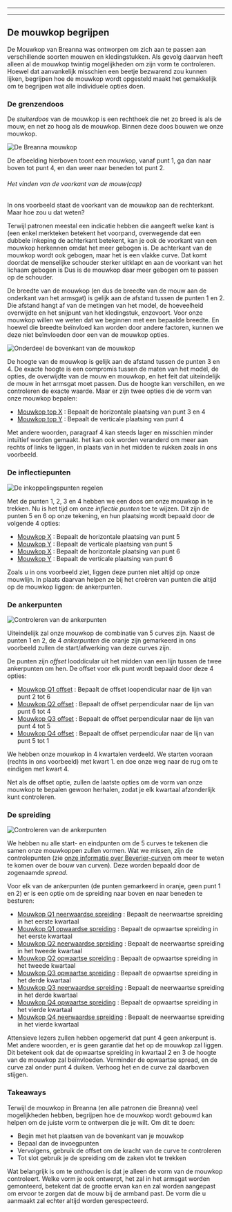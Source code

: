 ***

***

<PatternOptions pattern='breanna' />

## De mouwkop begrijpen

De Mouwkop van Breanna was ontworpen om zich aan te passen aan verschillende soorten mouwen en kledingstukken. Als gevolg daarvan heeft alleen al de mouwkop twintig mogelijkheden om zijn vorm te controleren. Hoewel dat aanvankelijk misschien een beetje bezwarend zou kunnen lijken, begrijpen hoe de mouwkop wordt opgesteld maakt het gemakkelijk om te begrijpen wat alle individuele opties doen.

### De grenzendoos

De *stuiterdoos* van de mouwkop is een rechthoek die net zo breed is als de mouw, en net zo hoog als de mouwkop. Binnen deze doos bouwen we onze mouwkop.

![De Breanna mouwkop](sleevecap.svg)

De afbeelding hierboven toont een mouwkop, vanaf punt 1, ga dan naar boven tot punt 4, en dan weer naar beneden tot punt 2.

<Note>

###### Het vinden van de voorkant van de mouw(cap)

In ons voorbeeld staat de voorkant van de mouwkop aan de rechterkant. Maar hoe zou u dat weten?

Terwijl patronen meestal een indicatie hebben die aangeeft welke kant is (een enkel merkteken
betekent het voorpand, overwegende dat een dubbele inkeping de achterkant betekent, kan je ook
de voorkant van een mouwkop herkennen omdat het meer gebogen is. De achterkant van de
mouwkop wordt ook gebogen, maar het is een vlakke curve. Dat komt doordat de menselijke schouder
sterker uitklapt en aan de voorkant van het lichaam gebogen is Dus is de mouwkop daar meer gebogen
om te passen op de schouder.

</Note>

De breedte van de mouwkop (en dus de breedte van de mouw aan de onderkant van het armsgat) is gelijk aan de afstand tussen de punten 1 en 2. Die afstand hangt af van de metingen van het model, de hoeveelheid overwijdte en het snijpunt van het kledingstuk, enzovoort. Voor onze mouwkop willen we weten dat we beginnen met een bepaalde breedte. En hoewel die breedte beïnvloed kan worden door andere factoren, kunnen we deze niet beïnvloeden door een van de mouwkop opties.

![Onderdeel de bovenkant van de mouwkop](sleevecaptop.svg)

De hoogte van de mouwkop is gelijk aan de afstand tussen de punten 3 en 4. De exacte hoogte is een compromis tussen de maten van het model, de opties, de overwijdte van de mouw en mouwkop, en het feit dat uiteindelijk de mouw in het armsgat moet passen. Dus de hoogte kan verschillen, en we controleren de exacte waarde. Maar er zijn twee opties die de vorm van onze mouwkop bepalen:

*   [Mouwkop top X](/docs/patterns/breanna/options/sleevecaptopfactorx/) : Bepaalt de horizontale plaatsing van punt 3 en 4
*   [Mouwkop top Y](/docs/patterns/breanna/options/sleevecaptopfactory/) : Bepaalt de verticale plaatsing van punt 4

Met andere woorden, paragraaf 4 kan steeds lager en misschien minder intuïtief worden gemaakt. het kan ook worden veranderd om meer aan rechts of links te liggen, in plaats van in het midden te rukken zoals in ons voorbeeld.

### De inflectiepunten

![De inkoppelingspunten regelen](sleevecapinflection.svg)

Met de punten 1, 2, 3 en 4 hebben we een doos om onze mouwkop in te trekken. Nu is het tijd om onze *inflectie punten* toe te wijzen. Dit zijn de punten 5 en 6 op onze tekening, en hun plaatsing wordt bepaald door de volgende 4 opties:

*   [Mouwkop X](/docs/patterns/breanna/options/sleevecapbackfactorx) : Bepaalt de horizontale plaatsing van punt 5
*   [Mouwkop Y](/docs/patterns/breanna/options/sleevecapbackfactory) : Bepaalt de verticale plaatsing van punt 5
*   [Mouwkop X](/docs/patterns/breanna/options/sleevecapbackfactorx) : Bepaalt de horizontale plaatsing van punt 6
*   [Mouwkop Y](/docs/patterns/breanna/options/sleevecapbackfactory) : Bepaalt de verticale plaatsing van punt 6

<Note>

Zoals u in ons voorbeeld ziet, liggen deze punten niet altijd op onze mouwlijn. In plaats daarvan
helpen ze bij het creëren van punten die altijd op de mouwkop liggen: de ankerpunten.

</Note>

### De ankerpunten

![Controleren van de ankerpunten](sleevecapanchor.svg)

Uiteindelijk zal onze mouwkop de combinatie van 5 curves zijn. Naast de punten 1 en 2, de 4 *ankerpunten* die oranje zijn gemarkeerd in ons voorbeeld zullen de start/afwerking van deze curves zijn.

De punten zijn *offset* looddicular uit het midden van een lijn tussen de twee ankerpunten om hen. De offset voor elk punt wordt bepaald door deze 4 opties:

*   [Mouwkop Q1 offset](/docs/patterns/breanna/options/sleevecapq1offset) : Bepaalt de offset loopendicular naar de lijn van punt 2 tot 6
*   [Mouwkop Q2 offset](/docs/patterns/breanna/options/sleevecapq2offset) : Bepaalt de offset perpendicular naar de lijn van punt 6 tot 4
*   [Mouwkop Q3 offset](/docs/patterns/breanna/options/sleevecapq3offset) : Bepaalt de offset perpendicular naar de lijn van punt 4 tot 5
*   [Mouwkop Q4 offset](/docs/patterns/breanna/options/sleevecapq3offset) : Bepaalt de offset perpendicular naar de lijn van punt 5 tot 1

<Note>

We hebben onze mouwkop in 4 kwartalen verdeeld. We starten vooraan (rechts in ons voorbeeld)
met kwart 1. en doe onze weg naar de rug om te eindigen met kwart 4.

Net als de offset optie, zullen de laatste opties om de vorm van onze mouwkop te bepalen gewoon herhalen, zodat je
elk kwartaal afzonderlijk kunt controleren.

</Note>

### De spreiding

![Controleren van de ankerpunten](sleevecapspread.svg)

We hebben nu alle start- en eindpunten om de 5 curves te tekenen die samen onze mouwkoppen zullen vormen. Wat we missen, zijn de controlepunten (zie [onze informatie over Beverier-curven](https://freesewing.dev/concepts/beziercurves) om meer te weten te komen over de bouw van curven). Deze worden bepaald door de zogenaamde *spread*.

Voor elk van de ankerpunten (de punten gemarkeerd in oranje, geen punt 1 en 2) er is een optie om de spreiding naar boven en naar beneden te besturen:

*   [Mouwkop Q1 neerwaardse spreiding](/docs/patterns/breanna/options/sleevecapq1spread1) : Bepaalt de neerwaartse spreiding in het eerste kwartaal
*   [Mouwkop Q1 opwaardse spreiding](/docs/patterns/breanna/options/sleevecapq1spread2) : Bepaalt de opwaartse spreiding in het eerste kwartaal
*   [Mouwkop Q2 neerwaardse spreiding](/docs/patterns/breanna/options/sleevecapq2spread1) : Bepaalt de neerwaartse spreiding in het tweede kwartaal
*   [Mouwkop Q2 opwaartse spreiding](/docs/patterns/breanna/options/sleevecapq2spread2) : Bepaalt de opwaartse spreiding in het tweede kwartaal
*   [Mouwkop Q3 opwaartse spreiding](/docs/patterns/breanna/options/sleevecapq3spread1) : Bepaalt de opwaartse spreiding in het derde kwartaal
*   [Mouwkop Q3 neerwaardse spreiding](/docs/patterns/breanna/options/sleevecapq3spread2) : Bepaalt de neerwaartse spreiding in het derde kwartaal
*   [Mouwkop Q4 opwaartse spreiding](/docs/patterns/breanna/options/sleevecapq4spread1) : Bepaalt de opwaartse spreiding in het vierde kwartaal
*   [Mouwkop Q4 neerwaardse spreiding](/docs/patterns/breanna/options/sleevecapq4spread2) : Bepaalt de neerwaartse spreiding in het vierde kwartaal

<Note>

Attensieve lezers zullen hebben opgemerkt dat punt 4 geen ankerpunt is. Met andere woorden, er is geen garantie
dat het op de mouwkop zal liggen. Dit betekent ook dat de opwaartse spreiding in kwartaal 2 en 3
de hoogte van de mouwkop zal beïnvloeden. Verminder de opwaartse spread, en de curve zal onder punt 4 duiken. Verhoog het en
de curve zal daarboven stijgen.

</Note>

### Takeaways

Terwijl de mouwkop in Breanna (en alle patronen die Breanna) veel mogelijkheden hebben, begrijpen hoe de mouwkop wordt gebouwd kan helpen om de juiste vorm te ontwerpen die je wilt. Om dit te doen:

*   Begin met het plaatsen van de bovenkant van je mouwkop
*   Bepaal dan de invoegpunten
*   Vervolgens, gebruik de offset om de kracht van de curve te controleren
*   Tot slot gebruik je de spreiding om de zaken vlot te trekken

Wat belangrijk is om te onthouden is dat je alleen de vorm van de mouwkop controleert. Welke vorm je ook ontwerpt, het zal in het armsgat worden gemonteerd, betekent dat de grootte ervan kan en zal worden aangepast om ervoor te zorgen dat de mouw bij de armband past. De vorm die u aanmaakt zal echter altijd worden gerespecteerd.
